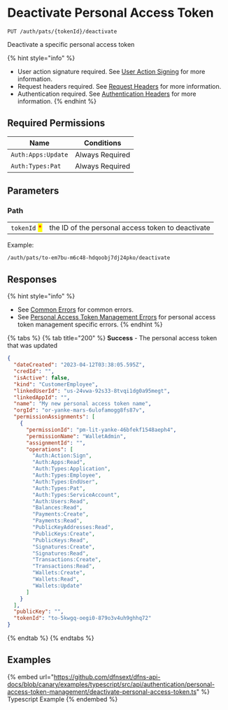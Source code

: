 # Deactivate Personal Access Token

`PUT /auth/pats/{tokenId}/deactivate`

Deactivate a specific personal access token

{% hint style="info" %}
* User action signature required. See [User Action Signing](../user-action-signing/) for more information.
* Request headers required. See [Request Headers](../../../getting-started/request-headers.md) for more information.
* Authentication required. See [Authentication Headers](../../../getting-started/request-headers.md#authentication-headers) for more information.
{% endhint %}

## Required Permissions

| Name               | Conditions      |
| ------------------ | --------------- |
| `Auth:Apps:Update` | Always Required |
| `Auth:Types:Pat`   | Always Required |

## Parameters

### Path

|                                              |                                                   |
| -------------------------------------------- | ------------------------------------------------- |
| `tokenId` <mark style="color:red;">\*</mark> | the ID of the personal access token to deactivate |

Example:

`/auth/pats/to-em7bu-m6c48-hdqoobj7dj24pko/deactivate`

## Responses

{% hint style="info" %}
* See [Common Errors](../../../getting-started/errors.md#common-errors) for common errors.
* See [Personal Access Token Management Errors](../../../getting-started/errors.md#personal-access-token-management-errors) for personal access token management specific errors.
{% endhint %}

{% tabs %}
{% tab title="200" %}
**Success** - The personal access token that was updated

```JSON
{
  "dateCreated": "2023-04-12T03:38:05.595Z",
  "credId": "",
  "isActive": false,
  "kind": "CustomerEmployee",
  "linkedUserId": "us-24vwa-92s33-8tvqi1dg0a95megt",
  "linkedAppId": "",
  "name": "My new personal access token name",
  "orgId": "or-yanke-mars-6ulofamogg8fs87v",
  "permissionAssignments": [
    {
      "permissionId": "pm-lit-yanke-46bfekf1548aeph4",
      "permissionName": "WalletAdmin",
      "assignmentId": "",
      "operations": [
        "Auth:Action:Sign",
        "Auth:Apps:Read",
        "Auth:Types:Application",
        "Auth:Types:Employee",
        "Auth:Types:EndUser",
        "Auth:Types:Pat",
        "Auth:Types:ServiceAccount",
        "Auth:Users:Read",
        "Balances:Read",
        "Payments:Create",
        "Payments:Read",
        "PublicKeyAddresses:Read",
        "PublicKeys:Create",
        "PublicKeys:Read",
        "Signatures:Create",
        "Signatures:Read",
        "Transactions:Create",
        "Transactions:Read",
        "Wallets:Create",
        "Wallets:Read",
        "Wallets:Update"
      ]
    }
  ],
  "publicKey": "",
  "tokenId": "to-5kwgq-oegi0-879o3v4uh9ghhq72"
}
```
{% endtab %}
{% endtabs %}

## Examples

{% embed url="https://github.com/dfnsext/dfns-api-docs/blob/canary/examples/typescript/src/api/authentication/personal-access-token-management/deactivate-personal-access-token.ts" %} Typescript Example {% endembed %}
